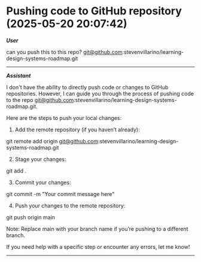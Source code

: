 <!-- Generated by SpecStory -->

# Pushing code to GitHub repository (2025-05-20 20:07:42)

_**User**_

can you push this to this repo? git@github.com:stevenvillarino/learning-design-systems-roadmap.git

---

_**Assistant**_

I don't have the ability to directly push code or changes to GitHub repositories. However, I can guide you through the process of pushing code to the repo git@github.com:stevenvillarino/learning-design-systems-roadmap.git.

Here are the steps to push your local changes:

1. Add the remote repository (if you haven’t already):

git remote add origin git@github.com:stevenvillarino/learning-design-systems-roadmap.git

2. Stage your changes:

git add .

3. Commit your changes:

git commit -m "Your commit message here"

4. Push your changes to the remote repository:

git push origin main

Note: Replace main with your branch name if you’re pushing to a different branch.

If you need help with a specific step or encounter any errors, let me know!

---

